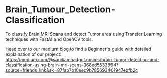 # Brain_Tumour_Detection-Classification
To classify Brain MRI Scans and detect Tumor area using Transfer Learning techniques with FastAI and OpenCV tools.

Head over to our medium blog to find a Beginner's guide with detailed explaination of our project: https://medium.com/@sanikamhadgut.nmims/brain-tumor-detection-and-classification-using-brain-mri-scans-368ed5533894?source=friends_link&sk=87fab7b10eec9b785693401947ebfb2c
